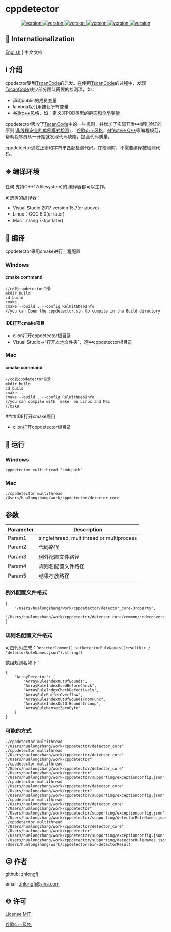 # cppdetector

<center>
    <a href="https://github.com/zhlongfj/cppdetector" target="_blank" rel="noopener noreferrer">
        <img src="https://img.shields.io/github/issues/zhlongfj/cppdetector?style=flat-square" alt="version"/>
    </a>
    <a href="https://github.com/zhlongfj/cppdetector" target="_blank" rel="noopener noreferrer">
        <img src="https://img.shields.io/github/repo-size/zhlongfj/cppdetector?style=flat-square" alt="version"/>
    </a>
    <a href="https://github.com/zhlongfj/cppdetector" target="_blank" rel="noopener noreferrer">
        <img src="https://img.shields.io/github/stars/zhlongfj/cppdetector" alt="version"/>
    </a>
    <a href="https://github.com/zhlongfj/cppdetector" target="_blank" rel="noopener noreferrer">
        <img src="https://img.shields.io/github/languages/count/zhlongfj/cppdetector?style=flat-square" alt="version"/>
    </a>
    <a href="https://github.com/zhlongfj/cppdetector" target="_blank" rel="noopener noreferrer">
        <img src="https://img.shields.io/github/forks/zhlongfj/cppdetector" alt="version"/>
    </a>
    <a href="https://github.com/zhlongfj/cppdetector" target="_blank" rel="noopener noreferrer">
        <img src="https://img.shields.io/github/license/zhlongfj/cppdetector" alt="version"/>
    </a>
</center>


## :large_blue_circle: Internationalization

[English](README.md) | 中文文档

## :information_source: 介绍
cppdector受到[TscanCode](https://github.com/Tencent/TscanCode)的启发。在使用[TscanCode](https://github.com/Tencent/TscanCode)的过程中，发现[TscanCode](https://github.com/Tencent/TscanCode)缺少部分团队需要的检测项，如：

* 声明public的成员变量
* lambda以引用捕获所有变量
* [谷歌c++风格](https://zh-google-styleguide.readthedocs.io/en/latest/google-cpp-styleguide)，如：定义非POD类型的[静态和全局变量](https://zh-google-styleguide.readthedocs.io/en/latest/google-cpp-styleguide/scoping/?highlight=POD#static-and-global-variables)

cppdetector吸收了[TscanCode](https://github.com/Tencent/TscanCode)中的一些规则，并增加了实际开发中得到验证的原则([非线程安全的单例模式检测](todo))， [谷歌c++风格](https://zh-google-styleguide.readthedocs.io/en/latest/google-cpp-styleguide)，[effectvie C++](todo)等编程规范，帮助程序员从一开始就发现代码缺陷，提高代码质量。

cppdetector通过正则和字符串匹配检测代码。在检测时，不需要编译被检测代码。

## :eight_spoked_asterisk: 编译环境
任何 支持C++17(filesystem)的 编译器都可以工作。

可选择的编译器：

* Visual Studio 2017 version 15.7(or above)
* Linux：GCC 8.0(or later)
* Mac：clang 7.0(or later)

## :gem: 编译
cppdetector采用cmake进行工程配置
### Windows
#### cmake command
```
//cd到cppdetector目录
mkdir build 
cd build
cmake ..
cmake --build . --config RelWithDebInfo
//you can Open the cppdetector.sln to compile in the Build directory  
```
#### IDE打开cmake项目

* clion打开cppdetector根目录
* Visual Studio->“打开本地文件夹”，选中cppdetector根目录

### Mac
#### cmake command
```
//cd到cppdetector目录
mkdir build
cd build
cmake ..
cmake --build . --config RelWithDebInfo
//you can compile with `make` on Linux and Mac
//make
```
####IDE打开cmake项目

* clion打开cppdetector根目录

## :gem: 运行
### Windows
`cppdetector multithread "codepath"`
### Mac
`./cppdetector multithread /Users/hualongzhang/work/cppdetector/detector_core`

## 参数
Parameter  | Description
------------- | -------------
Param1  | singlethread, multithread or multiprocess 
Param2  | 代码路径
Param3 | 例外配置文件路径
Param4 | 规则名配置文件路径
Param5 | 结果存放路径

### 例外配置文件格式
```
[
    "/Users/hualongzhang/work/cppdetector/detector_core/3rdparty",
    "/Users/hualongzhang/work/cppdetector/detector_core/common/codeconversion.h"
]
```
### 规则名配置文件格式
可由代码生成：`DetectorCommon().setDetectorRuleNames((resultDir / "detectorRuleNames.json").string()`

数组规则名如下：

```
{
	"ArrayDetector": [
		"ArrayRuleIndexOutOfBounds",
		"ArrayRuleIndexUsedBeforeCheck",
		"ArrayRuleIndexCheckDefectively",
		"ArrayRuleBufferOverflow",
		"ArrayRuleIndexOutOfBoundsFromFunc",
		"ArrayRuleIndexOutOfBoundsInLoop",
		"ArrayRuleMemsetZeroByte"
	]
}
```

### 可能的方式
```
./cppdetector multithread "/Users/hualongzhang/work/cppdetector/detector_core"
./cppdetector multithread "/Users/hualongzhang/work/cppdetector/detector_core" "/Users/hualongzhang/work/cppdetector" 
./cppdetector multithread "/Users/hualongzhang/work/cppdetector/detector_core" "/Users/hualongzhang/work/cppdetector" "/Users/hualongzhang/work/cppdetector/supporting/exceptionconfig.json"
./cppdetector multithread "/Users/hualongzhang/work/cppdetector/detector_core" "/Users/hualongzhang/work/cppdetector" "/Users/hualongzhang/work/cppdetector/supporting/exceptionconfig.json" 
./cppdetector multithread "/Users/hualongzhang/work/cppdetector/detector_core" "/Users/hualongzhang/work/cppdetector" "/Users/hualongzhang/work/cppdetector/supporting/exceptionconfig.json" 
"/Users/hualongzhang/work/cppdetector/supporting/detectorRuleNames.json"
./cppdetector multithread "/Users/hualongzhang/work/cppdetector/detector_core" "/Users/hualongzhang/work/cppdetector" "/Users/hualongzhang/work/cppdetector/supporting/exceptionconfig.json" 
"/Users/hualongzhang/work/cppdetector/supporting/detectorRuleNames.json" /Users/hualongzhang/work/cppdetector/bin/detectorResult
```

## :stuck_out_tongue_winking_eye: 作者

github: [zhlongfj](https://github.com/zhlongfj)

email: zhlongfj@sina.com

## :copyright: 许可

[License MIT](LICENSE)

[谷歌c++风格](https://zh-google-styleguide.readthedocs.io/en/latest/google-cpp-styleguide)

[](https://shields.io/category/social)

